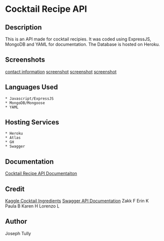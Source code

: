 # Cocktail Recipe API

## Description
This is an API made for cocktail recipies. It was coded using ExpressJS, MongoDB and YAML for documentation. The Database is hosted on Heroku.

## Screenshots
[contact information](https://raw.githubusercontent.com/tully4school/drinkmixer/master/img/img1.png)
[screenshot](https://raw.githubusercontent.com/tully4school/drinkmixer/master/img/img2.png)
[screenshot](https://raw.githubusercontent.com/tully4school/drinkmixer/master/img/img3.png)
[screenshot](https://raw.githubusercontent.com/tully4school/drinkmixer/master/img/img4.png)

## Languages Used

    * Javascript/ExpressJS
    * MongoDB/Mongoose
    * YAML

## Hosting Services
    
    * Heroku
    * Atlas
    * GH
    * Swagger

## Documentation
[Cocktail Recipe API Documentaiton](https://app.swaggerhub.com/apis-docs/tully4school4/cocktailrecipeapidoc/v2)


## Credit
[Kaggle Cocktail Ingredients](https://www.kaggle.com/ai-first/cocktail-ingredients/data)
[Swagger API Documentation](https://swagger.io)
Zakk F
Erin K
Paula B
Karen H
Lorenzo L


## Author
Joseph Tully
